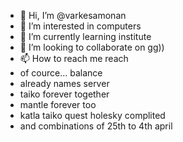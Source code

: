- 👋 Hi, I’m @varkesamonan
- 👀 I’m interested in computers
- 🌱 I’m currently learning institute
- 💞️ I’m looking to collaborate on gg))
- 📫 How to reach me reach
- of cource... balance
- already names server
- taiko forever together
- mantle forever too
- katla taiko quest holesky complited
- and combinations of 25th to 4th april

